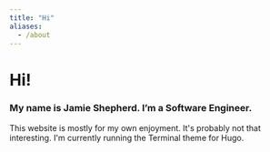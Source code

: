 ```yaml
---
title: "Hi"
aliases:
  - /about
---
```


# Hi!

### My name is Jamie Shepherd. I’m a Software Engineer.

This website is mostly for my own enjoyment. It's probably not that interesting. I'm currently running the Terminal theme for Hugo.
